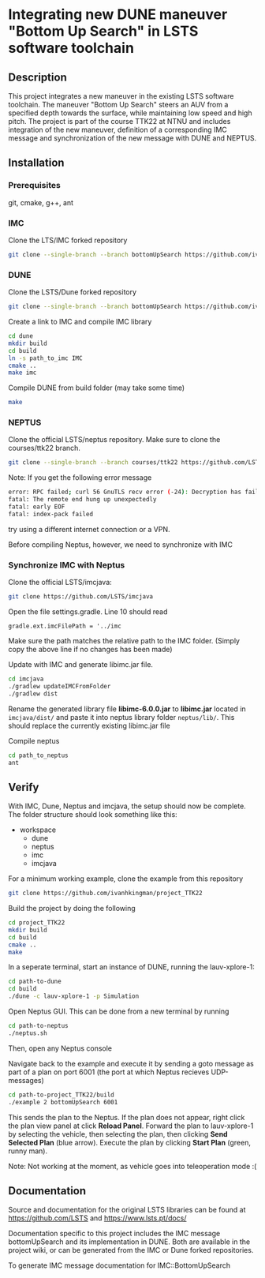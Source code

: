 # Integrating new DUNE maneuver "Bottom Up Search" in LSTS software toolchain

## Description
This project integrates a new maneuver in the existing LSTS software toolchain. The maneuver "Bottom Up Search" steers an AUV from a specified depth towards the surface, while maintaining low speed and high pitch. The project is part of the course TTK22 at NTNU and includes integration of the new maneuver, definition of a corresponding IMC message and synchronization of the new message with DUNE and NEPTUS.

## Installation

### Prerequisites

git, cmake, g++, ant


### IMC

Clone the LTS/IMC forked repository

```bash
git clone --single-branch --branch bottomUpSearch https://github.com/ivanhkingman/imc
```


### DUNE

Clone the LSTS/Dune forked repository

```bash
git clone --single-branch --branch bottomUpSearch https://github.com/ivanhkingman/dune
```

Create a link to IMC and compile IMC library
```bash
cd dune
mkdir build
cd build
ln -s path_to_imc IMC
cmake ..
make imc
```

Compile DUNE from build folder (may take some time)
```bash
make
```


### NEPTUS

Clone the official LSTS/neptus repository. Make sure to clone the courses/ttk22 branch.

```bash
git clone --single-branch --branch courses/ttk22 https://github.com/LSTS/neptus
```
Note: If you get the following error message

```bash
error: RPC failed; curl 56 GnuTLS recv error (-24): Decryption has failed.
fatal: The remote end hung up unexpectedly
fatal: early EOF
fatal: index-pack failed
```
try using a different internet connection or a VPN.

Before compiling Neptus, however, we need to synchronize with IMC

### Synchronize IMC with Neptus

Clone the official LSTS/imcjava:

```bash
git clone https://github.com/LSTS/imcjava
```

Open the file settings.gradle. Line 10 should read

`gradle.ext.imcFilePath = '../imc`

Make sure the path matches the relative path to the IMC folder. (Simply copy the above line if no changes has been made)

Update with IMC and generate libimc.jar file.

```bash
cd imcjava
./gradlew updateIMCFromFolder
./gradlew dist
```

Rename the generated library file **libimc-6.0.0.jar** to **libimc.jar** located in `imcjava/dist/` and paste it into neptus library folder `neptus/lib/`. This should replace the currently existing libimc.jar file

Compile neptus

```bash
cd path_to_neptus
ant
```


## Verify

With IMC, Dune, Neptus and imcjava, the setup should now be complete. The folder structure should look something like this:

- workspace
    - dune
    - neptus
    - imc
    - imcjava

For a minimum working example, clone the example from this repository

```bash
git clone https://github.com/ivanhkingman/project_TTK22
```

Build the project by doing the following

```bash
cd project_TTK22
mkdir build
cd build
cmake ..
make
```
In a seperate terminal, start an instance of DUNE, running the lauv-xplore-1:
```bash
cd path-to-dune
cd build
./dune -c lauv-xplore-1 -p Simulation
```
Open Neptus GUI. This can be done from a new terminal by running
```bash
cd path-to-neptus
./neptus.sh
```
Then, open any Neptus console

Navigate back to the example and execute it by sending a goto message as part of a plan on port 6001 (the port at which Neptus recieves UDP-messages)

```bash
cd path-to-project_TTK22/build
./example 2 bottomUpSearch 6001
```
This sends the plan to the Neptus. If the plan does not appear, right click the plan view panel at click **Reload Panel**. Forward the plan to lauv-xplore-1 by selecting the vehicle, then selecting the plan, then clicking **Send Selected Plan** (blue arrow). Execute the plan by clicking **Start Plan** (green, runny man).

Note: Not working at the moment, as vehicle goes into teleoperation mode :(

## Documentation

Source and documentation for the original LSTS libraries can be found at https://github.com/LSTS and https://www.lsts.pt/docs/

Documentation specific to this project includes the IMC message bottomUpSearch and its implementation in DUNE. Both are available in the project wiki, or can be generated from the IMC or Dune forked repositories.

To generate IMC message documentation for IMC::BottomUpSearch

